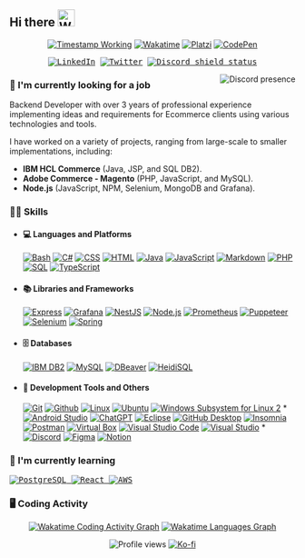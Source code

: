 <!-- 🟥 SMALL SHIELD/BADGE USED IN THIS DOCUMENT 🟥 -->
<!-- Wakatime                        https://wakatime.com/share/badges -->
<!-- Shields, basic and original     https://shields.io/ -->
<!-- Icons for shields and color     https://simpleicons.org/ -->
<!-- Custom Shields and icons        https://github.com/DenverCoder1/custom-icon-badges -->
<!-- Profile views                   https://github.com/antonkomarev/github-profile-views-counter -->
<!-- Timestamp in shield.io          https://github.com/badges/shields/issues/749 -->

<!-- How to make a shield.io badge with just a logo in the left side?: https://stackoverflow.com/questions/62155899/how-to-make-a-shield-io-badge-with-just-a-logo-in-the-left-side/63705827#63705827 -->

<h2>
  <span>Hi there</span>
  <!-- Microsoft animated emojis: https://github.com/Tarikul-Islam-Anik/Animated-Fluent-Emojis -->
  <img src="https://raw.githubusercontent.com/Tarikul-Islam-Anik/Animated-Fluent-Emojis/master/Emojis/Hand%20gestures/Waving%20Hand.png" alt="Waving Hand" width="30" />
</h2>

<p align=center>
<a href="https://www.linkedin.com/in/cabos-manuel/"><img alt="Timestamp Working" src="https://custom-icon-badges.demolab.com/date/1633093200?colorB=42b883&label=Experience&logo=computer&logoColor=white"></a>
<a href="https://wakatime.com/@CabosManuel"><img alt="Wakatime" src="https://wakatime.com/badge/user/9e0548e0-ba44-4650-b0f1-5ece84453209.svg"></a>
<a href="https://platzi.com/p/CabosManuel"><img alt="Platzi" src="https://img.shields.io/badge/Platzi-@CabosManuel-09e989?logo=platzi&logoColor=09e989"></a>
<a href="https://codepen.io/cabosmanuel"><img alt="CodePen" src="https://img.shields.io/badge/CodePen-white?logo=codepen&logoColor=black"></a>
</p>

<p align=center>
<kbd>
<a href="https://www.linkedin.com/in/cabos-manuel/"><img alt="LinkedIn" src="https://custom-icon-badges.demolab.com/badge/cabos--manuel/-white.svg?logo=linked_in&logoColor=white"></a>
<a href="https://twitter.com/mcabos_dev"><img alt="Twitter" src="https://img.shields.io/badge/%40mcabos__dev-black?logo=x&logoColor=white"></a>
<!-- Small badge Discord status (also works for servers) - https://github.com/gitlimes/discord-md-badge -->
<a href="https://discordapp.com/users/295729338933051404"><img alt="Discord shield status" src="https://dcbadge.limes.pink/api/shield/295729338933051404?style=flat&theme=discord-inverted"></a>
</kbd>
</p>

<!-- RIGHT CONTENT DISCORD PRESENCE --------------- -->
<!-- https://github.com/Zyplos/discord-readme-badge -->
<a href="https://discordapp.com/users/295729338933051404"><img align=right alt="Discord presence" src="https://discord-readme-badge.vercel.app/api?id=295729338933051404"></a>


<!-- LEFT CONTENT TEXT ---------------------------- -->
<!-- Currently working ============================================ -->
### 🔭 I'm currently looking for a job
Backend Developer with over 3 years of professional experience implementing ideas and requirements for Ecommerce clients using various technologies and tools.

I have worked on a variety of projects, ranging from large-scale to smaller implementations, including:
- **IBM HCL Commerce** (Java, JSP, and SQL DB2).
- **Adobe Commerce - Magento** (PHP, JavaScript, and MySQL).
- **Node.js** (JavaScript, NPM, Selenium, MongoDB and Grafana).

<!-- Skills ======================================================= -->
### 👨‍💻 Skills
- #### 💻 Languages and Platforms
  <!-- [![Android](https://img.shields.io/badge/Android-3DDC84?logo=android&logoColor=white)](https://github.com/search?q=user%3ACabosManuel+topic%3Aandroid&type=repositories&s=updated&o=desc) -->
  <!-- [![Angular](https://img.shields.io/badge/Angular-c3002f.svg?logo=angular&logoColor=white)](#) -->
  <!-- [![IBM HCL Commerce 8](https://custom-icon-badges.demolab.com/badge/IBM-HCL_Commerce_8-blue.svg?logo=globe&logoColor=white)](#) -->
  <!-- [![Magento 2](https://custom-icon-badges.demolab.com/badge/Magento_2-EE672F.svg?logo=magento-white)](#) -->
  [![Bash](https://img.shields.io/badge/Bash-121011.svg?logo=gnu-bash&logoColor=white)](#)
  [![C#](https://custom-icon-badges.demolab.com/badge/C%23-68217A.svg?logo=cs2&logoColor=white)](https://github.com/search?q=user%3ACabosManuel+language%3Acsharp)
  [![CSS](https://img.shields.io/badge/CSS-1572B6.svg?logo=css3&logoColor=white)](https://github.com/search?q=user%3ACabosManuel+language%3Acss)
  [![HTML](https://img.shields.io/badge/HTML-E34F26.svg?logo=html5&logoColor=white)](https://github.com/search?q=user%3ACabosManuel+language%3Ahtml)
  [![Java](https://custom-icon-badges.demolab.com/badge/Java-ed2025.svg?logo=java&logoColor=white)](https://github.com/search?q=user%3ACabosManuel+language%3Ajava&type=repositories&s=updated&o=desc)
  [![JavaScript](https://img.shields.io/badge/JavaScript-F7DF1E.svg?logo=javascript&logoColor=white)](https://github.com/search?q=user%3ACabosManuel+language%3Ajavascript&type=repositories&s=updated&o=desc)
  [![Markdown](https://img.shields.io/badge/Markdown-000000.svg?logo=markdown&logoColor=white)](https://github.com/search?q=user%3ACabosManuel+language%3Amarkdown)
  [![PHP](https://img.shields.io/badge/PHP-777BB4.svg?logo=php&logoColor=white)](https://github.com/search?q=user%3ACabosManuel+language%3Aphp&type=repositories&s=updated&o=desc)
  [![SQL](https://custom-icon-badges.demolab.com/badge/SQL-025E8C.svg?logo=database&logoColor=white)](https://github.com/search?q=user%3ACabosManuel+topic%3Asql)
  [![TypeScript](https://img.shields.io/badge/TypeScript-3178C6?logo=typescript&logoColor=white)](https://github.com/search?q=user%3ACabosManuel+language%3Atypescript&type=repositories&s=updated&o=desc)

- #### 📚 Libraries and Frameworks
  [![Express](https://img.shields.io/badge/Express-000000?logo=express)](https://github.com/search?q=user%3ACabosManuel+topic%3Aexpress&type=repositories&s=updated&o=desc)
  [![Grafana](https://img.shields.io/badge/Grafana-F46800.svg?logo=grafana&logoColor=white)]()
  [![NestJS](https://img.shields.io/badge/NestJS-E0234E.svg?logo=nestjs)](https://github.com/search?q=user%3ACabosManuel+topic%3Anestjs&type=repositories&s=updated&o=desc)
  [![Node.js](https://img.shields.io/badge/Node.js-3d3f34.svg?logo=node.js)](https://github.com/search?q=user%3ACabosManuel+topic%3Anodejs&type=repositories&s=updated&o=desc)
  [![Prometheus](https://img.shields.io/badge/Prometheus-E6522C.svg?logo=prometheus&logoColor=white)](#)
  [![Puppeteer](https://img.shields.io/badge/Puppeteer-40B5A4.svg?logo=puppeteer&logoColor=white)](#)
  [![Selenium](https://img.shields.io/badge/Selenium-43B02A.svg?logo=selenium&logoColor=white)](#)
  [![Spring](https://img.shields.io/badge/Spring-6db33f.svg?logo=spring&logoColor=white)](https://github.com/search?q=user%3ACabosManuel+topic%3Aspring&type=repositories&s=updated&o=desc)

- #### 🗄️ Databases
  [![IBM DB2](https://custom-icon-badges.demolab.com/badge/IBM-DB2-green.svg?logo=database&logoColor=white)](#)
  [![MySQL](https://img.shields.io/badge/MySQL-00618a.svg?logo=mysql&logoColor=white&labelColor=e48e00)](https://github.com/search?q=user%3ACabosManuel+topic%3Amysql&type=repositories&s=updated&o=desc)
  [![DBeaver](https://custom-icon-badges.demolab.com/badge/DBeaver-51afb5.svg?logo=dbeaver&labelColor=836d5e)](#)
  [![HeidiSQL](https://custom-icon-badges.demolab.com/badge/HeidiSQL-2f4f4e.svg?logo=heidisql)](#)

- #### 🧰 Development Tools and Others
  <!-- [![Neovim](https://img.shields.io/badge/Neovim-2a6793?logo=neovim&logoColor=539940)](#) -->
  [![Git](https://img.shields.io/badge/Git-e96228.svg?logo=git&logoColor=white)](#)
  [![Github](https://img.shields.io/badge/Github-0d1117.svg?logo=github&logoColor=white)](https://github.com/CabosManuel)
  [![Linux](https://img.shields.io/badge/Linux-273e6c.svg?logo=linux&logoColor=white)](#)
  [![Ubuntu](https://img.shields.io/badge/Ubuntu-dc532a.svg?logo=ubuntu&logoColor=white)](#)
  [![Windows Subsystem for Linux 2](https://img.shields.io/badge/WSL_2-FCC624.svg?logo=linux&logoColor=black)](#) *
  [![Android Studio](https://img.shields.io/badge/Android%20Studio-008678.svg?logo=android-studio&logoColor=white)](https://github.com/search?q=user%3ACabosManuel+topic%3Aandroid&type=repositories&s=updated&o=desc)
  [![ChatGPT](https://img.shields.io/badge/ChatGPT-70a597.svg?logo=openai&logoColor=white)](#)
  [![Eclipse](https://img.shields.io/badge/Eclipse-2b1e52.svg?logo=eclipse&logoColor=2b1e52&labelColor=orange)](#)
  [![GitHub Desktop](https://img.shields.io/badge/GitHub%20Desktop-8034A9.svg?logo=github&logoColor=white)](#)
  [![Insomnia](https://img.shields.io/badge/Insomnia-5700ce.svg?logo=insomnia&logoColor=white)](#)
  [![Postman](https://img.shields.io/badge/Postman-FF6C37?logo=postman&logoColor=white)](#)
  [![Virtual Box](https://img.shields.io/badge/Virtual_Box-1c3b62.svg?logo=virtualbox&logoColor=white)](#)
  [![Visual Studio Code](https://custom-icon-badges.demolab.com/badge/Visual%20Studio%20Code-3e3e42.svg?logo=vs-code)](#)
  [![Visual Studio](https://custom-icon-badges.demolab.com/badge/Visual%20Studio-5E438F.svg?logo=visualstudio&logoColor=white)](#) *
  [![Discord](https://img.shields.io/badge/-Discord-5865F2.svg?logo=discord&logoColor=white)](https://discordapp.com/users/295729338933051404)
  [![Figma](https://img.shields.io/badge/Figma-e6491c.svg?logo=figma&logoColor=white)](#)
  [![Notion](https://img.shields.io/badge/Notion-white.svg?logo=notion&logoColor=black)](#)

<!-- Currently learning ========================================= -->
<h3>🌱 I'm currently learning</h3>
<p>
<kbd>
  <!--<a href="#"><img alt="Docker" src="https://img.shields.io/badge/Docker-1e63ee?logo=docker&logoColor=white"></a>-->
  <!-- <a href="#"><img alt="Elasticsearch" src="https://custom-icon-badges.demolab.com/badge/Elasticsearch-04bcb4.svg?logo=elasticsearch-color&labelColor=343444"></a> -->
  <!-- <a href="#">
    <img alt="MongoDB" src="https://img.shields.io/badge/MongoDB-47A248.svg?logo=mongodb&logoColor=white">
  </a> -->
  <a href="#">
    <img alt="PostgreSQL" src="https://img.shields.io/badge/PostgreSQL-4169E1.svg?logo=postgresql&logoColor=white">
  </a>
  <a href="https://github.com/search?q=user%3ACabosManuel+topic%3Areact&type=repositories&s=updated&o=desc">
    <img alt="React" src="https://img.shields.io/badge/React-20232a.svg?logo=react&logoColor=61DAFB">
  </a>
  <a href="#">
    <img alt="AWS" src="https://custom-icon-badges.demolab.com/badge/AWS-FF9900.svg?logo=aws&logoColor=white">
  </a>
</kbd>
</p>

<!-- Wakatime Graphs -->
### 🖥️ Coding Activity
<p align=center>
  <a href="https://wakatime.com/@CabosManuel"><img src="https://wakatime.com/share/@CabosManuel/b7f49050-60b0-487d-85ab-6239a165ef0c.png" alt="Wakatime Coding Activity Graph"></a>
  <a href="https://wakatime.com/@CabosManuel"><img src="https://wakatime.com/share/@CabosManuel/f6b4054c-9f4c-4645-9dc0-f18ac42bd0dd.svg" alt="Wakatime Languages Graph"></a>
</p>

<!-- PROFILE VIEWS ################################################## -->
<p align=center>
  <img alt="Profile views" src="https://komarev.com/ghpvc/?username=CabosManuel&color=42b883">
  <a href="https://ko-fi.com/kbossmc"><img alt="Ko-fi" src="https://img.shields.io/badge/buy_me_a_coffee-ff5f5f?logo=ko-fi&logoColor=white"></a>
</p>

<!-- Games -->
<!--
<span>
<a href="#"><img alt="Rocket League" align=right src="https://custom-icon-badges.demolab.com/badge/Rocket_League-Diamond_II-23d6f2.svg?logo=rocket-league&labelColor=003a91"></a>
<br>
<a href="#"><img alt="Apex Legends" align=right src="https://custom-icon-badges.demolab.com/badge/Apex_Legends-Bronze-674d39.svg?logo=apex&labelColor=black"></a>
<br>
<a href="#"><img alt="Minecraft" align=right src="https://custom-icon-badges.demolab.com/badge/Minecraft-825c3f.svg?logo=minecraft-block&labelColor=4e9c32"></a>
</span>
-->

<!-- Tricks Github README -->
<!-- https://notes.aliciasykes.com/36402/github-markdown-tricks -->
<!-- https://grantwinney.com/cool-markdown-tricks-for-github/ -->
